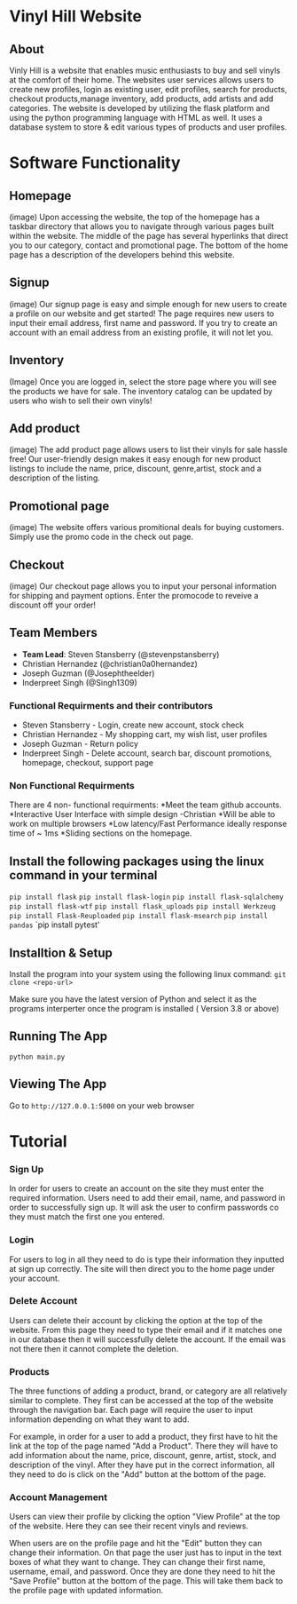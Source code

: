 # Vinyl Hill Website #
## About ##
Vinly Hill is a website that enables music enthusiasts to buy and sell vinyls at the comfort of their home.
The websites user services allows users to create new profiles, login as existing user, edit profiles, search 
for products, checkout products,manage inventory, add products, add artists and add categories. The website is 
developed by utilizing the flask platform and using the python programming language with HTML as well. It uses 
a database system to store & edit various types of products and user profiles. 
# Software Functionality # 
## Homepage ##
(image)
Upon accessing the website, the top of the homepage has a taskbar directory that allows you to navigate through
various pages built within the website. The middle of the page has several hyperlinks that direct you to our category,
contact and promotional page. The bottom of the home page has a description of the developers behind this website. 

## Signup ##
(image)
Our signup page is easy and simple enough for new users to create a profile on our website and get started! The page 
requires new users to input their email address, first name and password. If you try to create an account with 
an email address from an existing profile, it will not let you.

## Inventory ##
(Image) 
Once you are logged in, select the store page where you will see the products we have for sale. The inventory catalog
can be updated by users who wish to sell their own vinyls!

## Add product ##
(image)
The add product page allows users to list their vinyls for sale hassle free! Our user-friendly design makes it easy enough
for new product listings to include the name, price, discount, genre,artist, stock and a description of the listing. 

## Promotional page ##
(image) 
The website offers various promitional deals for buying customers. Simply use the promo code in the check out page.  

## Checkout ##
(image)
Our checkout page allows you to input your personal information for shipping and payment options. Enter the promocode to 
reveive a discount off your order!









## Team Members ##
* __Team Lead__: Steven Stansberry (@stevenpstansberry)
* Christian Hernandez (@christian0a0hernandez)
* Joseph Guzman (@Josephtheelder)
* Inderpreet Singh (@Singh1309) 

### Functional Requirments and their contributors ###
* Steven Stansberry - Login, create new account, stock check          
* Christian Hernandez - My shopping cart, my wish list, user profiles   
* Joseph Guzman - Return policy                   
* Inderpreet Singh - Delete account, search bar, discount promotions, homepage, checkout, support page
   
### Non Functional Requirments ###
There are 4 non- functional requirments: 
*Meet the team github accounts.
*Interactive User Interface with simple design -Christian
*Will be able to work on multiple browsers
*Low latency/Fast Performance ideally response time of ~ 1ms
*Sliding sections on the homepage.

## Install the following packages using the linux command in your terminal ##

`pip install flask`
`pip install flask-login`
`pip install flask-sqlalchemy`
`pip install flask-wtf`
`pip install flask_uploads`
`pip install Werkzeug`
`pip install Flask-Reuploaded`
`pip install flask-msearch`
`pip install pandas`
`pip install pytest'


##  Installtion & Setup  ##
Install the program into your system using the following linux command: 
`git clone <repo-url>`

Make sure you have the latest version of Python and select it as the programs interperter once the program is installed ( Version 3.8  or above)

## Running The App ##
`python main.py`

## Viewing The App ##
Go to `http://127.0.0.1:5000` on your web browser

# Tutorial 

### Sign Up
In order for users to create an account on the site they must enter the required information.
Users need to add their email, name, and password in order to successfully sign up. 
It will ask the user to confirm passwords co they must match the first one you entered.

### Login
For users to log in all they need to do is type their information they inputted at sign up correctly. 
The site will then direct you to the home page under your account.

### Delete Account
Users can delete their account by clicking the option at the top of the website.
From this page they need to type their email and if it matches one in our database then it will successfully delete the account.
If the email was not there then it cannot complete the deletion.

### Products
The three functions of adding a product, brand, or category are all relatively similar to complete.
They first can be accessed at the top of the website through the navigation bar. 
Each page will require the user to input information depending on what they want to add.

For example, in order for a user to add a product, they first have to hit the link at the top of the page named "Add a Product".
There they will have to add information about the name, price, discount, genre, artist, stock, and description of the vinyl.
After they have put in the correct information, all they need to do is click on the "Add" button at the bottom of the page.

### Account Management
Users can view their profile by clicking the option "View Profile" at the top of the website. 
Here they can see their recent vinyls and reviews.

When users are on the profile page and hit the "Edit" button they can change their information.
On that page the user just has to input in the text boxes of what they want to change.
They can change their first name, username, email, and password.
Once they are done they need to hit the "Save Profile" button at the bottom of the page.
This will take them back to the profile page with updated information.

